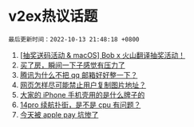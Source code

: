 # v2ex热议话题

`最后更新时间：2022-10-13 21:48:18 +0800`

1. [[抽奖送码活动 & macOS] Bob x 火山翻译抽奖活动！](https://www.v2ex.com/t/886485)
1. [买了房，瞬间一下子感觉有压力了](https://www.v2ex.com/t/886535)
1. [腾讯为什么不把 qq 邮箱好好整一下？](https://www.v2ex.com/t/886502)
1. [网页怎样尽可能禁止用户复制图片地址？](https://www.v2ex.com/t/886546)
1. [大家的 iPhone 手机壳用的是什么牌子的](https://www.v2ex.com/t/886614)
1. [14pro 续航扑街，是不是 cpu 有问题？](https://www.v2ex.com/t/886566)
1. [今天被 apple pay 坑惨了](https://www.v2ex.com/t/886487)

